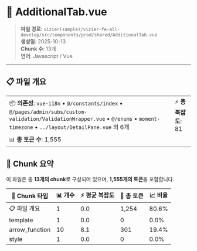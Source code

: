 # 📄 AdditionalTab.vue

> **파일 경로**: `vizier(sample)/vizier-fe-all-develop/src/components/prod/shared/AdditionalTab.vue`  
> **생성일**: 2025-10-13  
> **Chunk 수**: 13개  
> **언어**: Javascript / Vue
---





## 📋 파일 개요

| | |
|--|--|
| 📦 **의존성**: `vue-i18n` • `@/constants/index` • `@/pages/admin/subs/custom-validation/ValidationWrapper.vue` • `@/enums` • `moment-timezone` • `../layout/DetailPane.vue` 외 6개 | ⚡ **총 복잡도**: 81 |
| 📊 **총 토큰 수**: 1,555 |  |






## 🧩 Chunk 요약

이 파일은 총 **13개의 chunk**로 구성되어 있으며, **1,555개의 토큰**을 포함합니다.

| 🧩 Chunk 타입 | 📊 개수 | ⚡ 평균 복잡도 | 📝 총 토큰 | 📈 비율 |
|---------------|--------|-------------|----------|--------|
| 📋 파일 개요 | 1 | 0.0 | 1,254 | 80.6% |
| template | 1 | 0.0 | 0 | 0.0% |
| arrow_function | 10 | 8.1 | 301 | 19.4% |
| style | 1 | 0.0 | 0 | 0.0% |

